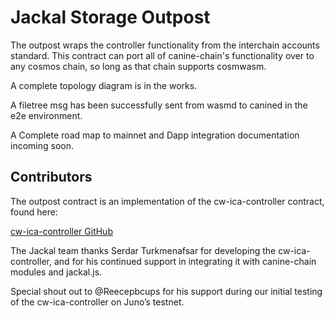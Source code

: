 # Jackal Storage Outpost

The outpost wraps the controller functionality from the interchain accounts standard. This contract can port all of canine-chain's functionality over to any cosmos chain, so long as that chain supports cosmwasm.

A complete topology diagram is in the works.

A filetree msg has been successfully sent from wasmd to canined in the e2e environment.

A Complete road map to mainnet and Dapp integration documentation incoming soon.

## Contributors

The outpost contract is an implementation of the cw-ica-controller contract, found here:

[cw-ica-controller GitHub](https://github.com/srdtrk/cw-ica-controller)

The Jackal team thanks Serdar Turkmenafsar for developing the cw-ica-controller, and for his continued support in integrating it with canine-chain modules and jackal.js.

Special shout out to @Reecepbcups for his support during our initial testing of the cw-ica-controller on Juno’s testnet.
